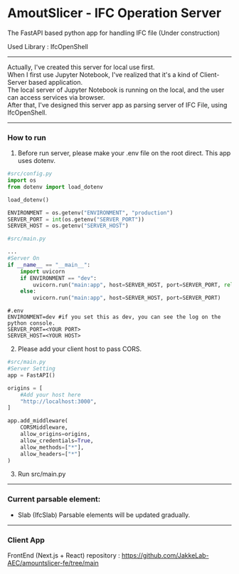 # AmoutSlicer - IFC Operation Server
The FastAPI based python app for handling IFC file
(Under construction)

Used Library : IfcOpenShell

---

Actually, I've created this server for local use first. <br/>
When I first use Jupyter Notebook, I've realized that it's a kind of Client-Server based application.<br/>
The local server of Jupyter Notebook is running on the local, and the user can access services via browser.<br/>
After that, I've designed this server app as parsing server of IFC File, using IfcOpenShell.

---

### How to run
1. Before run server, please make your .env file on the root direct.
   This app uses dotenv.

```python
#src/config.py
import os
from dotenv import load_dotenv

load_dotenv()

ENVIRONMENT = os.getenv("ENVIRONMENT", "production")
SERVER_PORT = int(os.getenv("SERVER_PORT"))
SERVER_HOST = os.getenv("SERVER_HOST")
```

```python
#src/main.py

...
#Server On
if __name__ == "__main__":
    import uvicorn
    if ENVIRONMENT == "dev":
        uvicorn.run("main:app", host=SERVER_HOST, port=SERVER_PORT, reload=True)
    else:
        uvicorn.run("main:app", host=SERVER_HOST, port=SERVER_PORT)
```


```dotenv
#.env
ENVIRONMENT=dev #if you set this as dev, you can see the log on the python console.
SERVER_PORT=<YOUR PORT>
SERVER_HOST=<YOUR HOST>
```

2. Please add your client host to pass CORS.
```python
#src/main.py
#Server Setting
app = FastAPI()

origins = [
    #Add your host here
    "http://localhost:3000",
]

app.add_middleware(
    CORSMiddleware,
    allow_origins=origins,
    allow_credentials=True,
    allow_methods=["*"],
    allow_headers=["*"]
)
```
3. Run src/main.py

---

### Current parsable element:

- Slab (IfcSlab)
Parsable elements will be updated gradually.

---

### Client App
FrontEnd (Next.js + React) repository : https://github.com/JakkeLab-AEC/amountslicer-fe/tree/main
